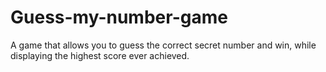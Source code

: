 # Guess-my-number-game
A game that allows you to guess the correct secret number and win, while displaying the highest score ever achieved. 
